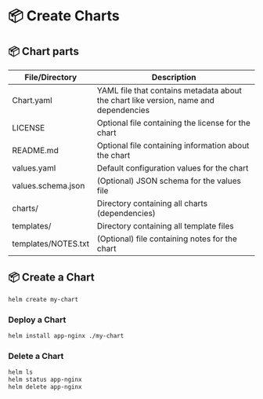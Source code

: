 # 📦 Create Charts

## 📦 Chart parts

| File/Directory | Description |
|---------------|-------------|
| Chart.yaml | YAML file that contains metadata about the chart like version, name and dependencies |
| LICENSE | Optional file containing the license for the chart |
| README.md | Optional file containing information about the chart |
| values.yaml | Default configuration values for the chart |
| values.schema.json | (Optional) JSON schema for the values file |
| charts/ | Directory containing all charts (dependencies) |
| templates/ | Directory containing all template files |
| templates/NOTES.txt | (Optional) file containing notes for the chart |

## 📦 Create a Chart

```bash
helm create my-chart
```

### Deploy a Chart

```bash
helm install app-nginx ./my-chart
```

### Delete a Chart

```bash
helm ls
helm status app-nginx
helm delete app-nginx
```



